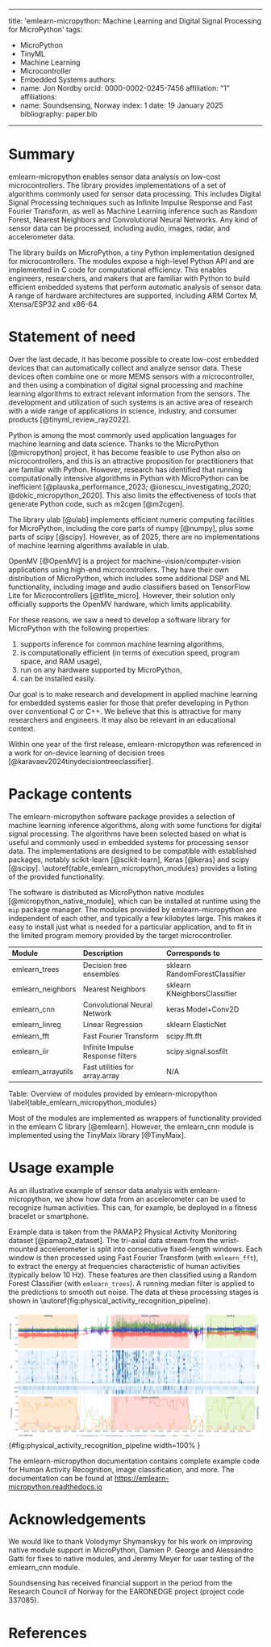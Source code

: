 
---
title: 'emlearn-micropython: Machine Learning and Digital Signal Processing for MicroPython'
tags:
  - MicroPython
  - TinyML
  - Machine Learning
  - Microcontroller
  - Embedded Systems
authors:
  - name: Jon Nordby
    orcid: 0000-0002-0245-7456
    affiliation: "1"
affiliations:
 - name: Soundsensing, Norway
   index: 1
date: 19 January 2025
bibliography: paper.bib

---

# Summary

emlearn-micropython enables sensor data analysis on low-cost microcontrollers.
The library provides implementations of a set of algorithms commonly used for sensor data processing.
This includes Digital Signal Processing techniques such as Infinite Impulse Response and Fast Fourier Transform,
as well as Machine Learning inference such as Random Forest, Nearest Neighbors and Convolutional Neural Networks.
Any kind of sensor data can be processed, including audio, images, radar, and accelerometer data.

The library builds on MicroPython, a tiny Python implementation designed for microcontrollers.
The modules expose a high-level Python API and are implemented in C code for computational efficiency.
This enables engineers, researchers, and makers that are familiar with Python
to build efficient embedded systems that perform automatic analysis of sensor data.
A range of hardware architectures are supported, including ARM Cortex M, Xtensa/ESP32 and x86-64.

# Statement of need

Over the last decade, it has become possible to create low-cost embedded devices that can automatically collect and analyze sensor data.
These devices often combine one or more MEMS sensors with a microcontroller,
and then using a combination of digital signal processing and machine learning algorithms to extract relevant information from the sensors.
The development and utilization of such systems is an active area of research
with a wide range of applications in science, industry, and consumer products [@tinyml_review_ray2022].

Python is among the most commonly used application languages for machine learning and data science.
Thanks to the MicroPython [@micropython] project, it has become feasible to use Python also on microcontrollers,
and this is an attractive proposition for practitioners that are familiar with Python.
However, research has identified that running computationally intensive algorithms in Python
with MicroPython can be inefficient [@plauska_performance_2023; @ionescu_investigating_2020; @dokic_micropython_2020].
This also limits the effectiveness of tools that generate Python code, such as m2cgen [@m2cgen].

The library ulab [@ulab] implements efficient numeric computing facilities for MicroPython,
including the core parts of numpy [@numpy], plus some parts of scipy [@scipy].
However, as of 2025, there are no implementations of machine learning algorithms available in ulab.

OpenMV [@OpenMV] is a project for machine-vision/computer-vision applications using high-end microcontrollers.
They have their own distribution of MicroPython, which includes some additional DSP and ML functionality,
including image and audio classifiers based on TensorFlow Lite for Microcontrollers [@tflite_micro].
However, their solution only officially supports the OpenMV hardware, which limits applicability. 

For these reasons, we saw a need to develop a software library for MicroPython with the following properties:
1) supports inference for common machine learning algorithms,
2) is computationally efficient (in terms of execution speed, program space, and RAM usage),
3) run on any hardware supported by MicroPython,
4) can be installed easily.

Our goal is to make research and development in applied machine learning for embedded systems
easier for those that prefer developing in Python over conventional C or C++.
We believe that this is attractive for many researchers and engineers. It may also be relevant in an educational context.

Within one year of the first release,
emlearn-micropython was referenced in a work for on-device learning of decision trees [@karavaev2024tinydecisiontreeclassifier].

# Package contents

The emlearn-micropython software package provides a selection of machine learning inference algorithms,
along with some functions for digital signal processing.
The algorithms have been selected based on what is useful and commonly used in embedded systems for processing sensor data.
The implementations are designed to be compatible with established packages,
notably scikit-learn [@scikit-learn], Keras [@keras] and scipy [@scipy].
\autoref{table_emlearn_micropython_modules} provides a listing of the provided functionality.

The software is distributed as MicroPython native modules [@micropython_native_module],
which can be installed at runtime using the `mip` package manager.
The modules provided by emlearn-micropython are independent of each other, and typically a few kilobytes large.
This makes it easy to install just what is needed for a particular application,
and to fit in the limited program memory provided by the target microcontroller.


| Module             | Description                          | Corresponds to |
|:-------------------|:-------------------------------------|:----------------------------------|
| emlearn_trees      | Decision tree ensembles              | sklearn RandomForestClassifier    |
| emlearn_neighbors  | Nearest Neighbors                    | sklearn KNeighborsClassifier      |
| emlearn_cnn        | Convolutional Neural Network         | keras Model+Conv2D                |
| emlearn_linreg     | Linear Regression                    | sklearn ElasticNet                |
| emlearn_fft        | Fast Fourier Transform               | scipy.fft.fft                     |
| emlearn_iir        | Infinite Impulse Response filters    | scipy.signal.sosfilt              |
| emlearn_arrayutils | Fast utilities for array.array       | N/A                               |
 
Table: Overview of modules provided by emlearn-micropython \label{table_emlearn_micropython_modules}

Most of the modules are implemented as wrappers of functionality provided in the emlearn C library [@emlearn].
However, the emlearn_cnn module is implemented using the TinyMaix library [@TinyMaix].

# Usage example

As an illustrative example of sensor data analysis with emlearn-micropython,
we show how data from an accelerometer can be used to recognize human activities.
This can, for example, be deployed in a fitness bracelet or smartphone.

Example data is taken from the PAMAP2 Physical Activity Monitoring dataset [@pamap2_dataset].
The tri-axial data stream from the wrist-mounted accelerometer is split into consecutive fixed-length windows.
Each window is then processed using Fast Fourier Transform (with `emlearn_fft`),
to extract the energy at frequencies characteristic of human activities (typically below 10 Hz).
These features are then classified using a Random Forest Classifier (with `emlearn_trees`).
A running median filter is applied to the predictions to smooth out noise.
The data at these processing stages is shown in \autoref{fig:physical_activity_recognition_pipeline}.

![Data pipeline for recognizing physical activities from accelerometer data using emlearn-micropython. Top plot shows input data from the 3-axis accelerometer. Middle plots show extracted features. The bottom plot slows the output probabilities from the classification model. The colored sections indicate the labeled activity (ground-truth).](physical_activity_recognition_pipeline.png){#fig:physical_activity_recognition_pipeline width=100% }

The emlearn-micropython documentation
contains complete example code for Human Activity Recognition, image classification, and more.
The documentation can be found at <https://emlearn-micropython.readthedocs.io>

# Acknowledgements

We would like to thank
Volodymyr Shymanskyy for his work on improving native module support in MicroPython,
Damien P. George and Alessandro Gatti for fixes to native modules,
and Jeremy Meyer for user testing of the emlearn_cnn module.

Soundsensing has received financial support in the period
from the Research Council of Norway for the EARONEDGE project (project code 337085). 

# References

